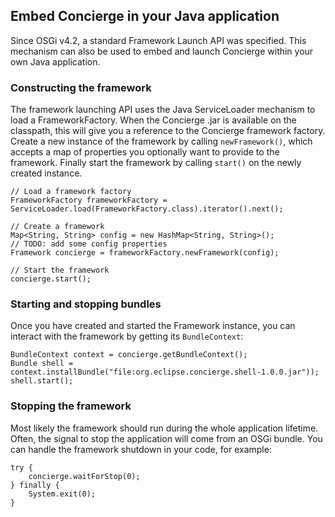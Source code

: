 ## Embed Concierge in your Java application

Since OSGi v4.2, a standard Framework Launch API was specified. This mechanism can also be used
to embed and launch Concierge within your own Java application.

### Constructing the framework

The framework launching API uses the Java ServiceLoader mechanism to load a FrameworkFactory. When the Concierge .jar is available on the classpath, this will give you a reference to the Concierge framework factory. Create a new instance of the framework by calling `newFramework()`, which accepts a map of properties you optionally want to provide to the framework. Finally start the framework by calling `start()` on the newly created instance.

```
// Load a framework factory
FrameworkFactory frameworkFactory = ServiceLoader.load(FrameworkFactory.class).iterator().next();

// Create a framework
Map<String, String> config = new HashMap<String, String>();
// TODO: add some config properties
Framework concierge = frameworkFactory.newFramework(config);

// Start the framework
concierge.start();
```

### Starting and stopping bundles

Once you have created and started the Framework instance, you can interact with the framework by getting its `BundleContext`:

```
BundleContext context = concierge.getBundleContext();
Bundle shell = context.installBundle("file:org.eclipse.concierge.shell-1.0.0.jar"));
shell.start();
```

### Stopping the framework

Most likely the framework should run during the whole application lifetime. Often, the signal to stop the application will come from an OSGi bundle. You can handle the framework shutdown in your code, for example:

```
try {
    concierge.waitForStop(0);
} finally {
    System.exit(0);
}
```
